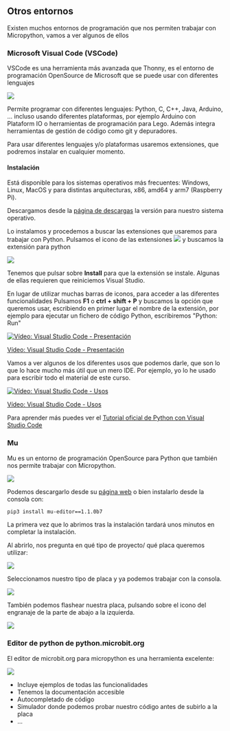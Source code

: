 ## Otros entornos

Existen muchos entornos de programación que nos permiten trabajar con Micropython, vamos a ver algunos de ellos

### Microsoft Visual Code (VSCode)

VSCode es una herramienta más avanzada que Thonny, es el entorno de programación OpenSource de Microsoft  que se puede usar con diferentes lenguajes

![](./images/vsPython.gif)

Permite programar con diferentes lenguajes: Python, C, C++, Java, Arduino, ... incluso usando diferentes plataformas, por ejemplo Arduino con Plataform IO o herramientas de programación para Lego. Además integra herramientas de gestión de código como git y depuradores.

Para usar diferentes lenguajes y/o plataformas usaremos extensiones, que podremos instalar en cualquier momento.

#### Instalación

Está disponible para los sistemas operativos más frecuentes: Windows, Linux, MacOS y para distintas arquitecturas, x86, amd64 y arm7 (Raspberry Pi).

Descargamos desde la [página de descargas](https://code.visualstudio.com/Download) la versión para nuestro sistema operativo.

Lo instalamos y procedemos a buscar las extensiones que usaremos para trabajar con Python. Pulsamos el icono de las extensiones ![](./images/IconoExtensionesVSCode.png) y buscamos la extensión para python

![](./images/vsExtensionPython.png) 

Tenemos que pulsar sobre **Install** para que la extensión se instale. Algunas de ellas requieren que reiniciemos Visual Studio.

En lugar de utilizar muchas barras de iconos, para acceder a las diferentes funcionalidades Pulsamos **F1** o **ctrl +  shift + P** y buscamos la opción que queremos usar, escribiendo en primer lugar el nombre de la extensión, por ejemplo para ejecutar un fichero de código Python, escribiremos "Python: Run"

[![Vídeo: Visual Studio Code - Presentación](https://img.youtube.com/vi/VvZNxjiTuAA/0.jpg)](https://drive.google.com/file/d/1V1PmhysDqDITMhg1Lbp_eK12Z4TJ-aGL/view?usp=sharing)

[Vídeo: Visual Studio Code - Presentación](https://drive.google.com/file/d/1V1PmhysDqDITMhg1Lbp_eK12Z4TJ-aGL/view?usp=sharing)

Vamos a ver algunos de los diferentes usos que podemos darle, que son lo que lo hace mucho más útil que un mero IDE. Por ejemplo, yo lo he usado para escribir todo el material de este curso.

[![Vídeo: Visual Studio Code - Usos](https://img.youtube.com/vi/AQWELQhRluo/0.jpg)](https://drive.google.com/file/d/1ugULmEZAnACfvo935x0PNsHOBHWlotkD/view?usp=sharing)

[Vídeo: Visual Studio Code - Usos](https://drive.google.com/file/d/1ugULmEZAnACfvo935x0PNsHOBHWlotkD/view?usp=sharing)

Para aprender más puedes ver el [Tutorial oficial de Python con Visual Studio Code](https://code.visualstudio.com/docs/python/python-tutorial)



### Mu

Mu es un entorno de programación OpenSource para Python que también nos permite trabajar con Micropython.

![](./images/circuitpython_WtCP_codewithdotmu_main_page.png)

Podemos descargarlo desde su [página web](https://codewith.mu/) o bien instalarlo desde la consola con:

```sh
pip3 install mu-editor==1.1.0b7
```

La primera vez que lo abrimos tras la instalación tardará unos minutos en completar la instalación.

Al abrirlo, nos pregunta en qué tipo de proyecto/ qué placa queremos utilizar:

![](./images/mu-editor.png)

Seleccionamos nuestro tipo de placa y ya podemos trabajar con la consola.

![](./images/mu-consola.png)


También podemos flashear nuestra placa, pulsando sobre el icono del engranaje de la parte de abajo a la izquierda.

![](./images/mu-flashear.png)

### Editor de python de python.microbit.org

El editor de microbit.org para micropython es una herramienta excelente:

![](./images/editor_python_microbit.png)

* Incluye ejemplos de todas las funcionalidades
* Tenemos la documentación accesible
* Autocompletado de código
* Simulador donde podemos probar nuestro código antes de subirlo a la placa
* ...

